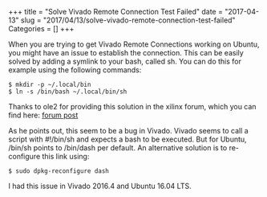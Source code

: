 +++
title = "Solve Vivado Remote Connection Test Failed"
date = "2017-04-13"
slug = "2017/04/13/solve-vivado-remote-connection-test-failed"
Categories = []
+++

When you are trying to get Vivado Remote Connections working on Ubuntu, you might have an issue to establish the connection.
This can be easily solved by adding a symlink to your bash, called sh. You can do this for example using the following commands:

```console
$ mkdir -p ~/.local/bin
$ ln -s /bin/bash ~/.local/bin/sh
```

Thanks to ole2 for providing this solution in the xilinx forum, which you can find here:
[forum post](https://forums.xilinx.com/t5/Installation-and-Licensing/Vivado-2013-2-Launching-jobs-on-a-remote-host/td-p/396861)

As he points out, this seem to be a bug in Vivado. Vivado seems to call a script with #!/bin/sh and expects a bash to be executed. But for Ubuntu, /bin/sh points to /bin/dash per default. An alternative solution is to re-configure this link using:

```console
$ sudo dpkg-reconfigure dash 
```

I had this issue in Vivado 2016.4 and Ubuntu 16.04 LTS.
